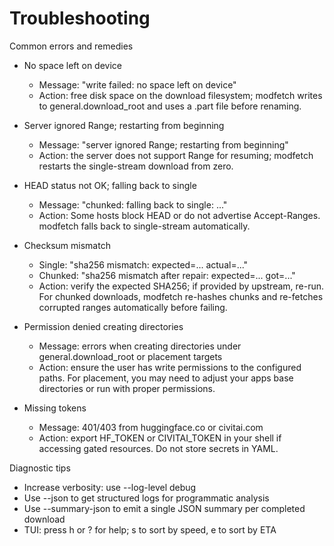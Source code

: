 # Troubleshooting

Common errors and remedies

- No space left on device
  - Message: "write failed: no space left on device"
  - Action: free disk space on the download filesystem; modfetch writes to general.download_root and uses a .part file before renaming.

- Server ignored Range; restarting from beginning
  - Message: "server ignored Range; restarting from beginning"
  - Action: the server does not support Range for resuming; modfetch restarts the single-stream download from zero.

- HEAD status not OK; falling back to single
  - Message: "chunked: falling back to single: ..."
  - Action: Some hosts block HEAD or do not advertise Accept-Ranges. modfetch falls back to single-stream automatically.

- Checksum mismatch
  - Single: "sha256 mismatch: expected=... actual=..."
  - Chunked: "sha256 mismatch after repair: expected=... got=..."
  - Action: verify the expected SHA256; if provided by upstream, re-run. For chunked downloads, modfetch re-hashes chunks and re-fetches corrupted ranges automatically before failing.

- Permission denied creating directories
  - Message: errors when creating directories under general.download_root or placement targets
  - Action: ensure the user has write permissions to the configured paths. For placement, you may need to adjust your apps base directories or run with proper permissions.

- Missing tokens
  - Message: 401/403 from huggingface.co or civitai.com
  - Action: export HF_TOKEN or CIVITAI_TOKEN in your shell if accessing gated resources. Do not store secrets in YAML.

Diagnostic tips
- Increase verbosity: use --log-level debug
- Use --json to get structured logs for programmatic analysis
- Use --summary-json to emit a single JSON summary per completed download
- TUI: press h or ? for help; s to sort by speed, e to sort by ETA

